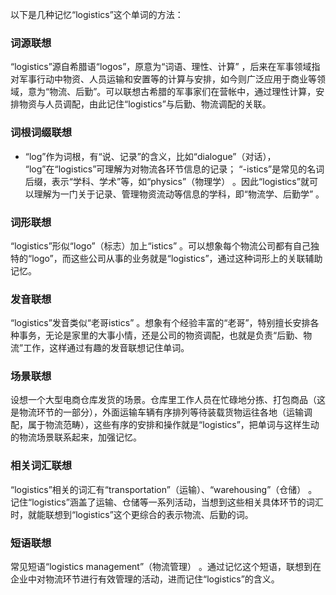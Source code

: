 以下是几种记忆“logistics”这个单词的方法：

### 词源联想
“logistics”源自希腊语“logos”，原意为“词语、理性、计算” ，后来在军事领域指对军事行动中物资、人员运输和安置等的计算与安排，如今则广泛应用于商业等领域，意为“物流、后勤”。可以联想古希腊的军事家们在营帐中，通过理性计算，安排物资与人员调配，由此记住“logistics”与后勤、物流调配的关联。

### 词根词缀联想
 - “log”作为词根，有“说、记录”的含义，比如“dialogue”（对话）， “log”在“logistics”可理解为对物流各环节信息的记录； “-istics”是常见的名词后缀，表示“学科、学术”等，如“physics”（物理学） 。因此“logistics”就可以理解为一门关于记录、管理物资流动等信息的学科，即“物流学、后勤学” 。

### 词形联想
“logistics”形似“logo”（标志）加上“istics” 。可以想象每个物流公司都有自己独特的“logo”，而这些公司从事的业务就是“logistics”，通过这种词形上的关联辅助记忆。

### 发音联想
“logistics”发音类似“老哥istics” 。想象有个经验丰富的“老哥”，特别擅长安排各种事务，无论是家里的大事小情，还是公司的物资调配，也就是负责“后勤、物流”工作，这样通过有趣的发音联想记住单词。

### 场景联想
设想一个大型电商仓库发货的场景。仓库里工作人员在忙碌地分拣、打包商品（这是物流环节的一部分），外面运输车辆有序排列等待装载货物运往各地（运输调配，属于物流范畴），这些有序的安排和操作就是“logistics”，把单词与这样生动的物流场景联系起来，加强记忆。

### 相关词汇联想
“logistics”相关的词汇有“transportation”（运输）、“warehousing”（仓储） 。记住“logistics”涵盖了运输、仓储等一系列活动，当想到这些相关具体环节的词汇时，就能联想到“logistics”这个更综合的表示物流、后勤的词。

### 短语联想
常见短语“logistics management”（物流管理） 。通过记忆这个短语，联想到在企业中对物流环节进行有效管理的活动，进而记住“logistics”的含义。 